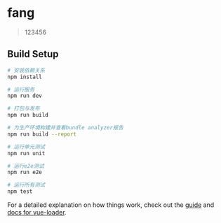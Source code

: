 # fang

> 123456

## Build Setup

``` bash
# 安装依赖关系
npm install

# 运行服务
npm run dev

# 打包与发布
npm run build

# 为生产环境构建并查看bundle analyzer报告
npm run build --report

# 运行单元测试
npm run unit

# 运行e2e测试
npm run e2e

# 运行所有测试
npm test
```

For a detailed explanation on how things work, check out the [guide](http://vuejs-templates.github.io/webpack/) and [docs for vue-loader](http://vuejs.github.io/vue-loader).
